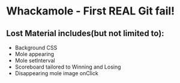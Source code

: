 # Whackamole - First REAL Git fail! 

## Lost Material includes(but not limited to):
- Background CSS
- Mole appearing
- Mole setInterval
- Scoreboard tailored to Winning and Losing
- Disappearing mole image onClick
